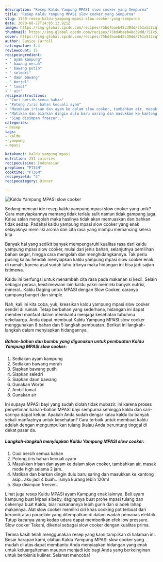 ```yaml
---
description: "Resep Kaldu Yampung MPASI slow cooker yang Sempurna"
title: "Resep Kaldu Yampung MPASI slow cooker yang Sempurna"
slug: 1559-resep-kaldu-yampung-mpasi-slow-cooker-yang-sempurna
date: 2020-08-27T14:05:13.921Z
image: https://img-global.cpcdn.com/recipes/75bd4baeb48c39dd/751x532cq70/kaldu-yampung-mpasi-slow-cooker-foto-resep-utama.jpg
thumbnail: https://img-global.cpcdn.com/recipes/75bd4baeb48c39dd/751x532cq70/kaldu-yampung-mpasi-slow-cooker-foto-resep-utama.jpg
cover: https://img-global.cpcdn.com/recipes/75bd4baeb48c39dd/751x532cq70/kaldu-yampung-mpasi-slow-cooker-foto-resep-utama.jpg
author: Eunice Carroll
ratingvalue: 3.4
reviewcount: 15
recipeingredient:
- " ayam kampung"
- " bawang merah"
- " bawang putih"
- " seledri"
- " daun bawang"
- " Wortel"
- " tomat"
- " air"
recipeinstructions:
- "Cuci bersih semua bahan"
- "Potong /iris bahan kecuali ayam"
- "Masukkan irisan dan ayam ke dalam slow cooker, tambahkan air, masak mode high selama 2 jam.."
- "Matikan dan biarkan dingin dulu baru saring dan masukkan ke kantong asip.. aku jadi 4 buah.. isinya kurang lebih 120ml"
- "Siap disimpan freezer.."
categories:
- Resep
tags:
- kaldu
- yampung
- mpasi

katakunci: kaldu yampung mpasi 
nutrition: 251 calories
recipecuisine: Indonesian
preptime: "PT34M"
cooktime: "PT36M"
recipeyield: "2"
recipecategory: Dinner

---
```



![Kaldu Yampung MPASI slow cooker](https://img-global.cpcdn.com/recipes/75bd4baeb48c39dd/751x532cq70/kaldu-yampung-mpasi-slow-cooker-foto-resep-utama.jpg)

Sedang mencari ide resep kaldu yampung mpasi slow cooker yang unik? Cara menyiapkannya memang tidak terlalu sulit namun tidak gampang juga. Kalau salah mengolah maka hasilnya tidak akan memuaskan dan bahkan tidak sedap. Padahal kaldu yampung mpasi slow cooker yang enak selayaknya memiliki aroma dan cita rasa yang mampu memancing selera kita.

Banyak hal yang sedikit banyak mempengaruhi kualitas rasa dari kaldu yampung mpasi slow cooker, mulai dari jenis bahan, selanjutnya pemilihan bahan segar, hingga cara mengolah dan menghidangkannya. Tak perlu pusing kalau hendak menyiapkan kaldu yampung mpasi slow cooker enak di rumah, karena asal sudah tahu triknya maka hidangan ini bisa jadi sajian istimewa.

Kaldu ini berfungsi untuk menambah cita rasa pada makanan si kecil. Selain sebagai perasa, keistimewaan lain kaldu yakni memiliki banyak nutrisi, mineral.. Kaldu Daging untuk MPASI dengan Slow Cooker, caranya gampang banget dan simple.


Nah, kali ini kita coba, yuk, kreasikan kaldu yampung mpasi slow cooker sendiri di rumah. Tetap berbahan yang sederhana, hidangan ini dapat memberi manfaat dalam membantu menjaga kesehatan tubuhmu sekeluarga. Anda dapat membuat Kaldu Yampung MPASI slow cooker menggunakan 8 bahan dan 5 langkah pembuatan. Berikut ini langkah-langkah dalam menyiapkan hidangannya.

<!--inarticleads1-->

##### Bahan-bahan dan bumbu yang digunakan untuk pembuatan Kaldu Yampung MPASI slow cooker:

1. Sediakan  ayam kampung
1. Sediakan  bawang merah
1. Siapkan  bawang putih
1. Siapkan  seledri
1. Siapkan  daun bawang
1. Gunakan  Wortel
1. Ambil  tomat
1. Gunakan  air


Ini supaya MPASI bayi yang sudah diolah tidak mubazir. Ini karena proses penyetiman bahan-bahan MPASI bayi sempurna sehingga kaldu dan sari-sarinya dapat keluar. Apakah Anda sudah dengar kalau kaldu itu banyak sekali manfaatnya untuk kesehatan? Cara terbaik untuk membuat kaldu adalah dengan mengumpulkan tulang (kalau Anda beruntung tinggal di dekat pasar da. 

<!--inarticleads2-->

##### Langkah-langkah menyiapkan Kaldu Yampung MPASI slow cooker:

1. Cuci bersih semua bahan
1. Potong /iris bahan kecuali ayam
1. Masukkan irisan dan ayam ke dalam slow cooker, tambahkan air, masak mode high selama 2 jam..
1. Matikan dan biarkan dingin dulu baru saring dan masukkan ke kantong asip.. aku jadi 4 buah.. isinya kurang lebih 120ml
1. Siap disimpan freezer..


Lihat juga resep Kaldu MPASI ayam Kampung enak lainnya. Beli ayam kampung buat Mpasi sibeby, dagingnya buat prohe mpasi tulang dan cekernya buat Kaldu, biar makanannya lebih gurih dan si adek lahap makannya. Alat slow cooker memiliki ciri khas cooking pot terbuat dari keramik atau porcelain yang ditempatkan di dalam wadah pemanas elektrik. Tutup kacanya yang kedap udara dapat memberikan efek low pressure. Slow cooker Takahi, dikenal sebagai slow cooker dengan kualitas prima. 

Terima kasih telah menggunakan resep yang kami tampilkan di halaman ini. Besar harapan kami, olahan Kaldu Yampung MPASI slow cooker yang mudah di atas dapat membantu Anda menyiapkan hidangan yang enak untuk keluarga/teman maupun menjadi ide bagi Anda yang berkeinginan untuk berbisnis kuliner. Selamat mencoba!
